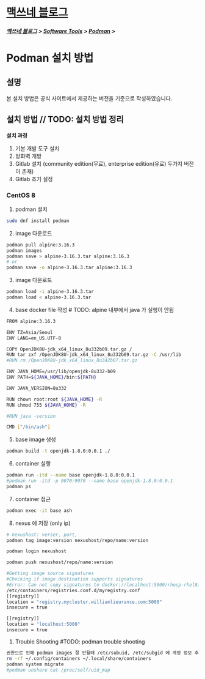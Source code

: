 <style type="text/css">
  @import url("/css/style-header.css");
</style>

<div class="sticky-top bg-white pt-1 pb-2">
<h1><a href="/">맥쓰네 블로그</a></h1>
<h5> 
<a href="/">맥쓰네 블로그</a>
>
<a href="/software_tools/">Software Tools</a>
>
<a href="/software_tools/podman/">Podman</a>
>
</h5>
</div>

# Podman 설치 방법
## 설명
본 설치 방법은 공식 사이트에서 제공하는 버전을 기준으로 작성하였습니다.

## 설치 방법 // TODO: 설치 방법 정리
**설치 과정**
1. 기본 개발 도구 설치
2. 방화벽 개방
3. Gitlab 설치 (community edition(무료), enterprise edition(유료) 두가지 버전이 존재)
4. Gitlab 초기 설정

### CentOS 8 
1. podman 설치
```bash
sudo dnf install podman
```

2. image 다운로드
```bash
podman pull alpine:3.16.3
podman images
podman save > alpine-3.16.3.tar alpine:3.16.3
# or
podman save -o alpine-3.16.3.tar alpine:3.16.3
```

3. image 다운로드
```bash
podman load -i alpine-3.16.3.tar
podman load < alpine-3.16.3.tar
```

4. base docker file 작성 # TODO: alpine 내부에서 java 가 실행이 안됨
```bash
FROM alpine:3.16.3

ENV TZ=Asia/Seoul
ENV LANG=en_US.UTF-8

COPY OpenJDK8U-jdk_x64_linux_8u332b09.tar.gz /
RUN tar zxf /OpenJDK8U-jdk_x64_linux_8u332b09.tar.gz -C /usr/lib
#RUN rm /OpenJDK8U-jdk_x64_linux_8u342b07.tar.gz

ENV JAVA_HOME=/usr/lib/openjdk-8u332-b09
ENV PATH=${JAVA_HOME}/bin:${PATH}

ENV JAVA_VERSION=8u332

RUN chown root:root ${JAVA_HOME} -R
RUN chmod 755 ${JAVA_HOME} -R

#RUN java -version

CMD ["/bin/ash"]
```

5. base image 생성
```bash
podman build -t openjdk-1.8.0:0.0.1 ./
```

6. container 실행
```bash
podman run -itd --name base openjdk-1.8.0:0.0.1
#podman run -itd -p 9070:9070 --name base openjdk-1.8.0:0.0.1
podman ps
```

7. container 접근
```bash
podman exec -it base ash
```

8. nexus 에 저장 (only ip)
```bash
# nexushost: verser, port, 
podman tag image:version nexushost/repo/name:version

podman login nexushost

podman push nexushost/repo/name:version

#Getting image source signatures
#Checking if image destination supports signatures
#Error: Can not copy signatures to docker://localhost:5000/rhosp-rhel8/openstack-etcd:16.2: pinging container registry localhost:5000: Get "https://localhost:5000/v2/": http: server gave HTTP response to HTTPS client 발생시
/etc/containers/registries.conf.d/myregistry.conf
[[registry]]
location = "registry.mycluster.williamlieurance.com:5000"
insecure = true

[[registry]]
location = "localhost:5000"
insecure = true
```

1. Trouble Shooting #TODO: podman trouble shooting
```bash
권한으로 인해 podman images 잘 안될때 /etc/subuid, /etc/subgid 에 계정 정보 추가
rm -rf ~/.config/containers ~/.local/share/containers
podman system migrate
#podman unshare cat /proc/self/uid_map
```

